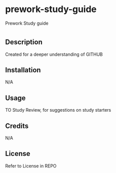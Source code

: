 # prework-study-guide
Prework Study guide
# <Prework Study guide>

## Description

Created for a deeper understanding of GITHUB

## Installation

N/A

## Usage

TO Study Review, for suggestions on study starters

## Credits

N/A

## License

Refer to License in REPO